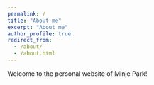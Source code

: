 ```yaml
---
permalink: /
title: "About me"
excerpt: "About me"
author_profile: true
redirect_from: 
  - /about/
  - /about.html
---
```


Welcome to the personal website of Minje Park!

